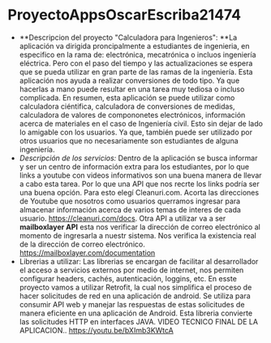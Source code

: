 # ProyectoAppsOscarEscriba21474 
- **Descripcion del proyecto "Calculadora para Ingenieros": **La aplicación va dirigida proncipalmente a estudiantes de ingenieria, en especifico en la rama de: electrónica, mecatrónica o incluos ingeniería eléctrica. Pero con el paso del tiempo y las actualizaciones se espera que se pueda utilizar en gran parte de las ramas de la ingeniería. Esta aplicación nos ayuda a realizar conversiones de todo tipo. Ya que hacerlas a mano puede resultar en una tarea muy tediosa o incluso complicada. En resumen, esta aplicación se puede utilizar como calculadora ciéntifica, calculadora de conversiones de medidas, calculadora de valores de compononetes electrónicos, información acerca de materiales en el caso de Ingeniería civil. Esto sin dejar de lado lo amigable con los usuarios. Ya que, también puede ser utilizado por otros usuarios que no necesariamente son estudiantes de alguna ingeniería.
- *Descripción de los servicios:* Dentro de la aplicación se busca informar y ser un centro de información extra para los estudiantes, por lo que links a youtube con videos informativos son una buena manera de llevar a cabo esta tarea. Por lo que una API que nos recrte los links podría ser una buena opción. Para esto elegí Cleanuri.com. Acorta las direcciones de Youtube que nosotros como usuarios querramos ingresar para almacenar información acerca de varios temas de interes de cada usuario. https://cleanuri.com/docs. 
Otra API a utilizar va a ser **mailboxlayer API** esta nos verificar la dirección de correo electrónico al momento de ingresarla a nuestr sistema. Nos verifica la existencia real de la dirección de correo electrónico. https://mailboxlayer.com/documentation 
- Librerias a utilizar: Las librerias se encargan de facilitar al desarrollador el acceso a servicios externos por medio de internet, nos permiten configurar headers, cachés, autenticación, loggins, etc. En esste proyecto vamos a utilizar Retrofit, la cual nos simplifica el proceso de hacer solicitudes de red en una aplicación de android. Se utiliza para consumir API web y manejar las respuestas de estas solicitudes de manera eficiente en una aplicación de Android. Esta libreria convierte las solicitudes HTTP en interfaces JAVA. 
VIDEO TECNICO FINAL DE LA APLICACION.. 
https://youtu.be/bXImb3KWtcA 

